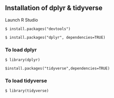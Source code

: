 
## Installation of dplyr & tidyverse

Launch R Studio

<code>$ install.packages("devtools")</code>

<code>$ install.packages("dplyr", dependencies=TRUE)</code>

### To load dplyr
<code>$ library(dplyr)</code>

<code>$install.packages("tidyverse",dependencies=TRUE)</code>
 
### To load tidyverse
<code>$ library(tidyverse)</code>
